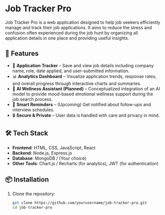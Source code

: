 # Job Tracker Pro

Job Tracker Pro is a web application designed to help job seekers efficiently manage and track their job applications. It aims to reduce the stress and confusion often experienced during the job hunt by organizing all application details in one place and providing useful insights.

## 🚀 Features

- 📝 **Application Tracker** – Save and view job details including company name, role, date applied, and user-submitted information.
- 📊 **Analytics Dashboard** – Visualize application trends, response rates, and overall progress through interactive charts and summaries.
- 🤖 **AI Wellness Assistant (Planned)** – Conceptualized integration of an AI model to provide mood-based emotional wellness support during the job search process.
- 🔔 **Smart Reminders** – (Upcoming) Get notified about follow-ups and interview schedules.
- 🔒 **Secure & Private** – User data is handled with care and privacy in mind.

## 🛠️ Tech Stack

- **Frontend**: HTML, CSS, JavaScript, React
- **Backend**: Node.js, Express.js
- **Database**: MongoDB / (Your choice)
- **Other Tools**: Chart.js / Recharts (for analytics), JWT (for authentication)

## 📦 Installation

1. Clone the repository:
   ```bash
   git clone https://github.com/yourusername/job-tracker-pro.git
   cd job-tracker-pro
